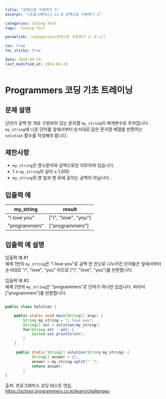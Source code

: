 ```yaml
---
title: "공백으로 구분하기 1"
excerpt: "[프로그래머스] Lv.0 공백으로 구분하기 1"

categories: Coding Test
tags:  Coding Test

permalink: /categories/공백으로 구분하기 1/ # url

toc: true
toc_sticky: true

date: 2024-04-19
last_modified_at: 2024-04-19
---
```


# Programmers 코딩 기초 트레이닝

문제 설명
---
단어가 공백 한 개로 구분되어 있는 문자열 `my_string`이 매개변수로 주어집니다. `my_string`에 나온 단어를 앞에서부터 순서대로 담은 문자열 배열을 반환하는 `solution` 함수를 작성해야 합니다.

제한사항
---
- `my_string`은 영소문자와 공백으로만 이루어져 있습니다.
- 1 ≤ `my_string`의 길이 ≤ 1,000
- `my_string`의 맨 앞과 맨 뒤에 글자는 공백이 아닙니다.

입출력 예
---

| my_string | result              |
|-----------|---------------------|
| "i love you" | ["i", "love", "you"] |
| "programmers" | ["programmers"]    |

입출력 예 설명
---
입출력 예 #1  
예제 1번의 `my_string`은 "i love you"로 공백 한 칸으로 나누어진 단어들은 앞에서부터 순서대로 "i", "love", "you" 이므로 ["i", "love", "you"]를 반환합니다.

입출력 예 #2  
예제 2번의 `my_string`은 "programmers"로 단어가 하나만 있습니다. 따라서 ["programmers"]를 반환합니다.

```java

public class Solution {

	public static void main(String[] args) {
		String my_string = "i love you";
		String[] sol = solution(my_string);
		for(String str : sol) {
			System.out.println(str);
		}
	}

	 public static String[] solution(String my_string) {
	        String[] answer = {};
	        answer = my_string.split(" ");
	        return answer;
	    }
}

``````

출처: 프로그래머스 코딩 테스트 연습, https://school.programmers.co.kr/learn/challenges
